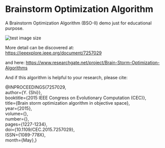 # Brainstorm Optimization Algorithm

A Brainstorm Optimization Algorithm (BSO-II) demo just for educational purpose.

![test image size](https://raw.githubusercontent.com/OverEuro/Brainstorm-Optimization/master/exp.png)

More detail can be discovered at:
https://ieeexplore.ieee.org/document/7257029

and here:
https://www.researchgate.net/project/Brain-Storm-Optimization-Algorithms

And if this algorithm is helpful to your research, please cite:

@INPROCEEDINGS{7257029,  
author={Y. {Shi}},  
booktitle={2015 IEEE Congress on Evolutionary Computation (CEC)},  
title={Brain storm optimization algorithm in objective space},  
year={2015},  
volume={},  
number={},  
pages={1227-1234},  
doi={10.1109/CEC.2015.7257029},  
ISSN={1089-778X},  
month={May},}
